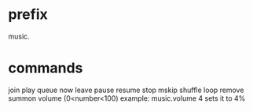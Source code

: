 # prefix 
music.
# commands 
 join
 play
 queue
 now
 leave
 pause
 resume
 stop
 mskip
 shuffle
 loop
 remove
 summon
 volume (0<number<100) example: music.volume 4 sets it to 4%
